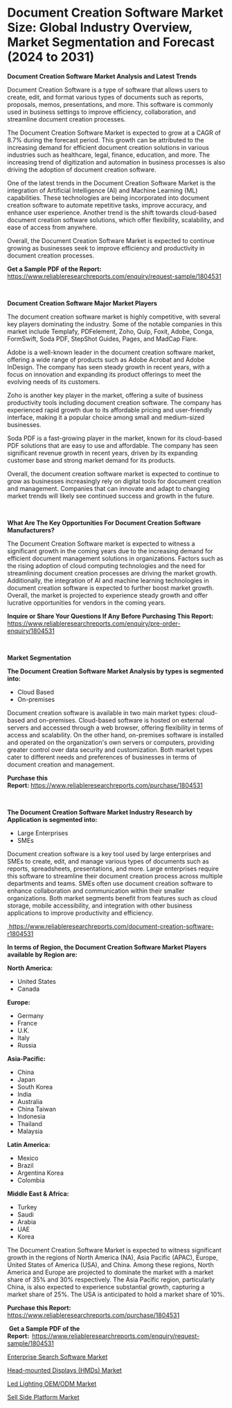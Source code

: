 <p><h1>Document Creation Software Market Size: Global Industry Overview, Market Segmentation and Forecast (2024 to 2031)</h1></p><p><strong>Document Creation Software Market Analysis and Latest Trends</strong></p>
<p><p>Document Creation Software is a type of software that allows users to create, edit, and format various types of documents such as reports, proposals, memos, presentations, and more. This software is commonly used in business settings to improve efficiency, collaboration, and streamline document creation processes.</p><p>The Document Creation Software Market is expected to grow at a CAGR of 8.7% during the forecast period. This growth can be attributed to the increasing demand for efficient document creation solutions in various industries such as healthcare, legal, finance, education, and more. The increasing trend of digitization and automation in business processes is also driving the adoption of document creation software.</p><p>One of the latest trends in the Document Creation Software Market is the integration of Artificial Intelligence (AI) and Machine Learning (ML) capabilities. These technologies are being incorporated into document creation software to automate repetitive tasks, improve accuracy, and enhance user experience. Another trend is the shift towards cloud-based document creation software solutions, which offer flexibility, scalability, and ease of access from anywhere.</p><p>Overall, the Document Creation Software Market is expected to continue growing as businesses seek to improve efficiency and productivity in document creation processes.</p></p>
<p><strong>Get a Sample PDF of the Report:&nbsp;</strong> <a href="https://www.reliableresearchreports.com/enquiry/request-sample/1804531">https://www.reliableresearchreports.com/enquiry/request-sample/1804531</a></p>
<p>&nbsp;</p>
<p><strong>Document Creation Software Major Market Players</strong></p>
<p><p>The document creation software market is highly competitive, with several key players dominating the industry. Some of the notable companies in this market include Templafy, PDFelement, Zoho, Quip, Foxit, Adobe, Conga, FormSwift, Soda PDF, StepShot Guides, Pages, and MadCap Flare.</p><p>Adobe is a well-known leader in the document creation software market, offering a wide range of products such as Adobe Acrobat and Adobe InDesign. The company has seen steady growth in recent years, with a focus on innovation and expanding its product offerings to meet the evolving needs of its customers.</p><p>Zoho is another key player in the market, offering a suite of business productivity tools including document creation software. The company has experienced rapid growth due to its affordable pricing and user-friendly interface, making it a popular choice among small and medium-sized businesses.</p><p>Soda PDF is a fast-growing player in the market, known for its cloud-based PDF solutions that are easy to use and affordable. The company has seen significant revenue growth in recent years, driven by its expanding customer base and strong market demand for its products.</p><p>Overall, the document creation software market is expected to continue to grow as businesses increasingly rely on digital tools for document creation and management. Companies that can innovate and adapt to changing market trends will likely see continued success and growth in the future.</p></p>
<p>&nbsp;</p>
<p><strong>What Are The Key Opportunities For Document Creation Software Manufacturers?</strong></p>
<p><p>The Document Creation Software market is expected to witness a significant growth in the coming years due to the increasing demand for efficient document management solutions in organizations. Factors such as the rising adoption of cloud computing technologies and the need for streamlining document creation processes are driving the market growth. Additionally, the integration of AI and machine learning technologies in document creation software is expected to further boost market growth. Overall, the market is projected to experience steady growth and offer lucrative opportunities for vendors in the coming years.</p></p>
<p><strong>Inquire or Share Your Questions If Any Before Purchasing This Report:</strong> <a href="https://www.reliableresearchreports.com/enquiry/pre-order-enquiry/1804531">https://www.reliableresearchreports.com/enquiry/pre-order-enquiry/1804531</a></p>
<p>&nbsp;</p>
<p><strong>Market Segmentation</strong></p>
<p><strong>The Document Creation Software Market Analysis by types is segmented into:</strong></p>
<p><ul><li>Cloud Based</li><li>On-premises</li></ul></p>
<p><p>Document creation software is available in two main market types: cloud-based and on-premises. Cloud-based software is hosted on external servers and accessed through a web browser, offering flexibility in terms of access and scalability. On the other hand, on-premises software is installed and operated on the organization's own servers or computers, providing greater control over data security and customization. Both market types cater to different needs and preferences of businesses in terms of document creation and management.</p></p>
<p><strong>Purchase this Report:&nbsp;</strong><a href="https://www.reliableresearchreports.com/purchase/1804531">https://www.reliableresearchreports.com/purchase/1804531</a></p>
<p>&nbsp;</p>
<p><strong>The Document Creation Software Market Industry Research by Application is segmented into:</strong></p>
<p><ul><li>Large Enterprises</li><li>SMEs</li></ul></p>
<p><p>Document creation software is a key tool used by large enterprises and SMEs to create, edit, and manage various types of documents such as reports, spreadsheets, presentations, and more. Large enterprises require this software to streamline their document creation process across multiple departments and teams. SMEs often use document creation software to enhance collaboration and communication within their smaller organizations. Both market segments benefit from features such as cloud storage, mobile accessibility, and integration with other business applications to improve productivity and efficiency.</p></p>
<p><a href="https://www.reliableresearchreports.com/document-creation-software-r1804531">&nbsp;https://www.reliableresearchreports.com/document-creation-software-r1804531</a></p>
<p><strong>In terms of Region, the Document Creation Software Market Players available by Region are:</strong></p>
<p>
    <p> <strong> North America: </strong>
        <ul>
            <li>United States</li>
            <li>Canada</li>
        </ul>
        </p> 
    <p> <strong> Europe: </strong>
        <ul>
            <li>Germany</li>
            <li>France</li>
            <li>U.K.</li>
            <li>Italy</li>
            <li>Russia</li>
        </ul>
        </p> 
    <p> <strong> Asia-Pacific: </strong>
        <ul>
            <li>China</li>
            <li>Japan</li>
            <li>South Korea</li>
            <li>India</li>
            <li>Australia</li>
            <li>China Taiwan</li>
            <li>Indonesia</li>
            <li>Thailand</li>
            <li>Malaysia</li>
        </ul>
        </p> 
    <p> <strong> Latin America: </strong>
        <ul>
            <li>Mexico</li>
            <li>Brazil</li>
            <li>Argentina Korea</li>
            <li>Colombia</li>
        </ul>
        </p> 
    <p> <strong> Middle East & Africa: </strong>
        <ul>
            <li>Turkey</li>
            <li>Saudi</li>
            <li>Arabia</li>
            <li>UAE</li>
            <li>Korea</li>
        </ul>
    </p>
    </p>
<p><p>The Document Creation Software Market is expected to witness significant growth in the regions of North America (NA), Asia Pacific (APAC), Europe, United States of America (USA), and China. Among these regions, North America and Europe are projected to dominate the market with a market share of 35% and 30% respectively. The Asia Pacific region, particularly China, is also expected to experience substantial growth, capturing a market share of 25%. The USA is anticipated to hold a market share of 10%.</p></p>
<p><strong>Purchase this Report: </strong><a href="https://www.reliableresearchreports.com/purchase/1804531">https://www.reliableresearchreports.com/purchase/1804531</a></p>
<p>&nbsp;<strong>Get a Sample PDF of the Report:&nbsp;&nbsp;</strong><a href="https://www.reliableresearchreports.com/enquiry/request-sample/1804531">https://www.reliableresearchreports.com/enquiry/request-sample/1804531</a></p>
<p><strong></strong></p>
<p><p><a href="https://github.com/RoccoManning/Market-Research-Report-List-5/blob/main/enterprise-search-software-market.md">Enterprise Search Software Market</a></p><p><a href="https://www.linkedin.com/pulse/head-mounted-displays-hmdsnbspmarket-focuses-market-share-jeese?trackingId=TSeRj8KUlUKrejHMGe2qeQ%3D%3D">Head-mounted Displays (HMDs) Market</a></p><p><a href="https://www.linkedin.com/pulse/led-lighting-oemodm-market-competitive-analysis-trends-forecast-0mbne?trackingId=K0Gg1fCOkqMikRdAUHE4gw%3D%3D">Led Lighting OEM/ODM Market</a></p><p><a href="https://github.com/gulaimolin/Market-Research-Report-List-4/blob/main/sell-side-platform-market.md">Sell Side Platform Market</a></p></p>